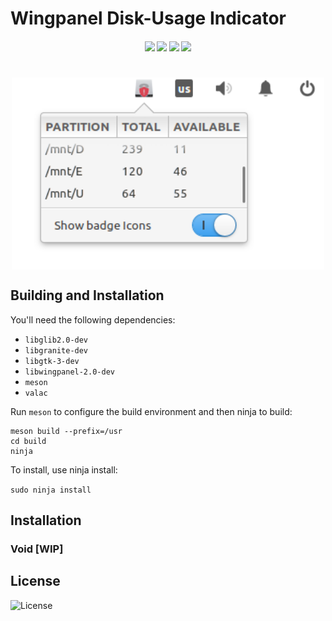 #  Wingpanel Disk-Usage Indicator
<h4 align="center">
    <img src="https://img.shields.io/travis/LinArcX/wingpanel-indicator-disk-usage"/>  <img src="https://img.shields.io/github/tag/LinArcX/wingpanel-indicator-disk-usage.svg?colorB=green"/>  <img src="https://img.shields.io/github/repo-size/LinArcX/wingpanel-indicator-disk-usage.svg"/>  <img src="https://img.shields.io/github/languages/top/LinArcX/wingpanel-indicator-disk-usage.svg"/>
</h4>

<h1 align="center">
    <img src="data/assets/wingpanel-indicator-disk-usage.png" align="center" width="500"/>
</h1>

## Building and Installation

You'll need the following dependencies:

 - `libglib2.0-dev`
 - `libgranite-dev`
 - `libgtk-3-dev`
 - `libwingpanel-2.0-dev`
 - `meson`
 - `valac`

Run `meson` to configure the build environment and then ninja to build:

```
meson build --prefix=/usr
cd build
ninja
```

To install, use ninja install:

`sudo ninja install`

## Installation
### Void [WIP]

## License
![License](https://img.shields.io/github/license/LinArcX/wingpanel-indicator-disk-usage.svg)
